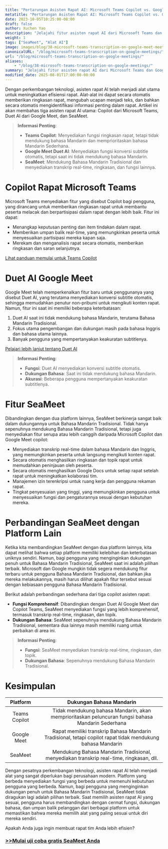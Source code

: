```yaml
---
title: "Pertarungan Asisten Rapat AI: Microsoft Teams Copilot vs. Google Meet"
metatitle: "Pertarungan Asisten Rapat AI: Microsoft Teams Copilot vs. Google Meet"
date: 2023-10-05T10:25:00-08:00
draft: false
author: Xuchen Yao
description: "Jelajahi fitur asisten rapat AI dari Microsoft Teams dan Google Meet, bandingkan dukungan setiap platform untuk Bahasa Mandarin Tradisional. SeaMeet mendukung Bahasa Mandarin Tradisional, menawarkan transkrip real-time, ringkasan, dan banyak lagi."
weight: 1
tags: ["SeaMeet", "Alat AI"]
image: images/blog/38-microsoft-teams-transcription-on-google-meet-meetings/38-microsoft-teams-transcription-on-google-meet-meetings.jpeg
canonicalURL: "/blog/microsoft-teams-transcription-on-google-meetings/"
url: "/blog/microsoft-teams-transcription-on-google-meetings/"
aliases:
    - "/blog/38-microsoft-teams-transcription-on-google-meetings/"
summary: "Jelajahi fitur asisten rapat AI dari Microsoft Teams dan Google Meet, bandingkan dukungan setiap platform untuk Bahasa Mandarin Tradisional. SeaMeet mendukung Bahasa Mandarin Tradisional, menawarkan transkrip real-time, ringkasan, dan banyak lagi."
modified_date: 2025-08-01T17:00:00-08:00
---
```


Dengan perkembangan teknologi, asisten rapat AI telah menjadi alat utama untuk meningkatkan efisiensi rapat. Alat-alat ini dapat secara otomatis memberikan ringkasan rapat, mengubah ucapan menjadi teks, dan bahkan secara otomatis mengidentifikasi informasi penting dalam rapat. Artikel ini akan membahas tiga asisten rapat AI utama: Copilot dari Microsoft Teams, Duet AI dari Google Meet, dan SeaMeet.

> **Informasi Penting**:
> - **Teams Copilot**: Menyediakan fungsi ringkasan rapat, tetapi tidak mendukung bahasa Mandarin dan memprioritaskan bahasa Mandarin Sederhana.
> - **Google Meet Duet AI**: Menyediakan fungsi konversi subtitle otomatis, tetapi saat ini tidak mendukung bahasa Mandarin.
> - **SeaMeet**: Mendukung Bahasa Mandarin Tradisional dan menyediakan transkrip real-time, ringkasan, dan fungsi lainnya.

# **Copilot Rapat Microsoft Teams**

Microsoft Teams menyediakan fitur yang disebut Copilot bagi pengguna, yang dirancang untuk memberikan ringkasan rapat untuk membantu peserta melacak dan berpartisipasi dalam rapat dengan lebih baik. Fitur ini dapat:
- Menangkap keputusan penting dan item tindakan dalam rapat.
- Memberikan umpan balik real-time, yang memungkinkan peserta untuk menyesuaikan partisipasi mereka kapan saja.
- Merekam dan menganalisis rapat secara otomatis, memberikan ringkasan dan saran selanjutnya.

[Lihat panduan memulai untuk Teams Copilot](https://support.microsoft.com/en-us/office/get-started-with-copilot-in-microsoft-teams-meetings-0bf9dd3c-96f7-44e2-8bb8-790bedf066b1)


# **Duet AI Google Meet**

Google Meet telah memperkenalkan fitur baru untuk penggunanya yang disebut Duet AI, yang terutama menyediakan konversi subtitle otomatis, sehingga memudahkan penutur non-pribumi untuk mengikuti konten rapat. Namun, fitur ini saat ini memiliki beberapa keterbatasan:
1. Duet AI saat ini tidak mendukung bahasa Mandarin, terutama Bahasa Mandarin Tradisional.
2. Fokus utama pengembangan dan dukungan masih pada bahasa Inggris dan bahasa utama lainnya.
3. Banyak pengguna yang mempertanyakan keakuratan subtitlenya.

[Pelajari lebih lanjut tentang Duet AI](https://workspaceupdates.googleblog.com/2023/08/duet-ai-translated-captions.html)

> **Informasi Penting**:
> - **Fungsi**: Duet AI menyediakan konversi subtitle otomatis.
> - **Dukungan Bahasa**: Saat ini tidak mendukung bahasa Mandarin.
> - **Akurasi**: Beberapa pengguna mempertanyakan keakuratan subtitlenya.

# **Fitur SeaMeet**

Dibandingkan dengan dua platform lainnya, SeaMeet berkinerja sangat baik dalam dukungannya untuk Bahasa Mandarin Tradisional. Tidak hanya sepenuhnya mendukung Bahasa Mandarin Tradisional, tetapi juga menyediakan fitur serupa atau lebih canggih daripada Microsoft Copilot dan Google Meet copilot:
- Menyediakan transkrip real-time dalam bahasa Mandarin dan Inggris, yang memungkinkan peserta untuk langsung mengikuti konten rapat.
- Secara otomatis menghasilkan ringkasan dan topik rapat untuk memudahkan peninjauan oleh peserta.
- Secara otomatis menghasilkan Google Docs untuk setiap rapat setelah rapat untuk meningkatkan kolaborasi tim.
- Manajemen izin terenkripsi untuk ruang kerja dan pengguna rekaman rapat.
- Tingkat penyesuaian yang tinggi, yang memungkinkan pengguna untuk menyesuaikan fungsi dan pengaturannya sesuai dengan kebutuhan mereka.


# **Perbandingan SeaMeet dengan Platform Lain**

Ketika kita membandingkan SeaMeet dengan dua platform lainnya, kita dapat melihat bahwa setiap platform memiliki kelebihan dan keterbatasan uniknya sendiri. Namun, bagi pengguna yang menginginkan dukungan penuh untuk Bahasa Mandarin Tradisional, SeaMeet saat ini adalah pilihan terbaik. Microsoft dan Google mungkin tidak segera mendukung fitur terbaru untuk pengguna Bahasa Mandarin Tradisional, dan bahkan jika mereka melakukannya, masih harus dilihat apakah fitur tersebut sesuai dengan kebiasaan pengguna Bahasa Mandarin Tradisional.

Berikut adalah perbandingan sederhana dari tiga copilot asisten rapat:

- **Fungsi Komprehensif**: Dibandingkan dengan Duet AI Google Meet dan Copilot Teams, SeaMeet menyediakan fungsi yang lebih komprehensif, termasuk transkrip real-time, ringkasan, dan topik.
- **Dukungan Bahasa**: SeaMeet sepenuhnya mendukung Bahasa Mandarin Tradisional, sementara dua lainnya masih memiliki ruang untuk perbaikan di area ini.

> **Informasi Penting**:
> - **Fungsi**: SeaMeet menyediakan transkrip real-time, ringkasan, dan topik.
> - **Dukungan Bahasa**: Sepenuhnya mendukung Bahasa Mandarin Tradisional.

# **Kesimpulan**

| Platform | |Dukungan Bahasa Mandarin |
|:-----------------------------------:|----------|:-----------------:|
| Teams Copilot || Tidak mendukung bahasa Mandarin, akan memprioritaskan peluncuran fungsi bahasa Mandarin Sederhana |
| Google Meet | |Rapat memiliki transkrip Bahasa Mandarin Tradisional, tetapi copilot rapat tidak mendukung bahasa Mandarin |
| SeaMeet || Mendukung Bahasa Mandarin Tradisional, menyediakan transkrip real-time, ringkasan, dll. |


Dengan pesatnya perkembangan teknologi, asisten rapat AI telah menjadi alat yang sangat diperlukan bagi perusahaan modern. Platform yang berbeda menyediakan fungsi yang berbeda untuk memenuhi kebutuhan pengguna yang berbeda. Namun, bagi pengguna yang menginginkan dukungan penuh untuk Bahasa Mandarin Tradisional, SeaMeet tidak diragukan lagi adalah pilihan terbaik. Saat memilih asisten rapat AI yang sesuai, pengguna harus membandingkan dengan cermat fungsi, dukungan bahasa, dan umpan balik pelanggan dari berbagai platform untuk memastikan bahwa mereka memilih alat yang paling sesuai untuk diri mereka sendiri.



Apakah Anda juga ingin membuat rapat tim Anda lebih efisien?

### [>>Mulai uji coba gratis SeaMeet Anda](https://meet.seasalt.ai/?utm_source=blog)
